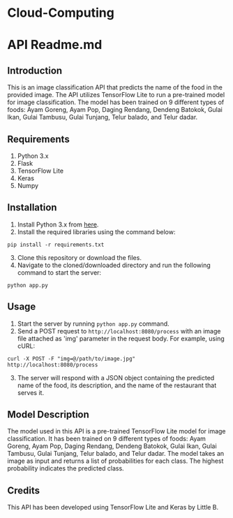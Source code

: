 # Cloud-Computing
# API Readme.md

## Introduction
This is an image classification API that predicts the name of the food in the provided image. The API utilizes TensorFlow Lite to run a pre-trained model for image classification. The model has been trained on 9 different types of foods: Ayam Goreng, Ayam Pop, Daging Rendang, Dendeng Batokok, Gulai Ikan, Gulai Tambusu, Gulai Tunjang, Telur balado, and Telur dadar.

## Requirements
1. Python 3.x
2. Flask
3. TensorFlow Lite
4. Keras
5. Numpy

## Installation
1. Install Python 3.x from [here](https://www.python.org/downloads/).
2. Install the required libraries using the command below:
```
pip install -r requirements.txt
```
3. Clone this repository or download the files.
4. Navigate to the cloned/downloaded directory and run the following command to start the server:
```
python app.py
```

## Usage
1. Start the server by running `python app.py` command.
2. Send a POST request to `http://localhost:8080/process` with an image file attached as 'img' parameter in the request body.
For example, using cURL:
```
curl -X POST -F "img=@/path/to/image.jpg" http://localhost:8080/process
```
3. The server will respond with a JSON object containing the predicted name of the food, its description, and the name of the restaurant that serves it.

## Model Description
The model used in this API is a pre-trained TensorFlow Lite model for image classification. It has been trained on 9 different types of foods: Ayam Goreng, Ayam Pop, Daging Rendang, Dendeng Batokok, Gulai Ikan, Gulai Tambusu, Gulai Tunjang, Telur balado, and Telur dadar. The model takes an image as input and returns a list of probabilities for each class. The highest probability indicates the predicted class.

## Credits
This API has been developed using TensorFlow Lite and Keras by Little B.

